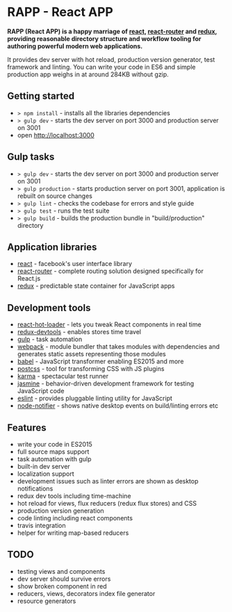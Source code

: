 # RAPP - React APP
**RAPP (React APP) is a happy marriage of [react](http://facebook.github.io/react/), [react-router](http://rackt.github.io/react-router/) and [redux](http://gaearon.github.io/redux/index.html), providing reasonable directory structure and workflow tooling for authoring powerful modern web applications.**

It provides dev server with hot reload, production version generator, test framework and linting. You can write your code in ES6 and simple production app weighs in at around 284KB without gzip.

## Getting started
- `> npm install` - installs all the libraries dependencies
- `> gulp dev` - starts the dev server on port 3000 and production server on 3001
- open [http://localhost:3000](http://localhost:3000/)

## Gulp tasks
- `> gulp dev` - starts the dev server on port 3000 and production server on 3001
- `> gulp production` - starts production server on port 3001, application is rebuilt on source changes
- `> gulp lint` - checks the codebase for errors and style guide
- `> gulp test` - runs the test suite
- `> gulp build` - builds the production bundle in "build/production" directory

## Application libraries
- [react](http://facebook.github.io/react/) - facebook's user interface library
- [react-router](http://rackt.github.io/react-router/) - complete routing solution designed specifically for React.js
- [redux](http://gaearon.github.io/redux/index.html) - predictable state container for JavaScript apps

## Development tools
- [react-hot-loader](https://github.com/gaearon/react-hot-loader) - lets you tweak React components in real time
- [redux-devtools](https://github.com/gaearon/redux-devtools) - enables stores time travel
- [gulp](http://gulpjs.com/) - task automation
- [webpack](http://webpack.github.io/) - module bundler that takes modules with dependencies and generates static assets representing those modules
- [babel](https://babeljs.io/) - JavaScript transformer enabling ES2015 and more
- [postcss](https://twitter.com/postcss) - tool for transforming CSS with JS plugins
- [karma](http://karma-runner.github.io/0.13/index.html) - spectacular test runner
- [jasmine](http://jasmine.github.io/) - behavior-driven development framework for testing JavaScript code
- [eslint](http://eslint.org/) - provides pluggable linting utility for JavaScript
- [node-notifier](https://github.com/mikaelbr/node-notifier) - shows native desktop events on build/linting errors etc

## Features
- write your code in ES2015
- full source maps support
- task automation with gulp
- built-in dev server
- localization support
- development issues such as linter errors are shown as desktop notifications
- redux dev tools including time-machine
- hot reload for views, flux reducers (redux flux stores) and CSS
- production version generation
- code linting including react components
- travis integration
- helper for writing map-based reducers

## TODO
- testing views and components
- dev server should survive errors
- show broken component in red
- reducers, views, decorators index file generator
- resource generators